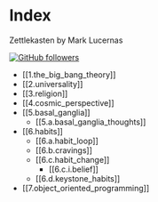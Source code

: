 # Index

Zettlekasten by Mark Lucernas

[![GitHub followers](https://img.shields.io/github/followers/marklcrns.svg?style=social&label=Follow&maxAge=2592000)](https://github.com/marklcrns?tab=followers)

- [[1.the_big_bang_theory]]
- [[2.universality]]
- [[3.religion]]
- [[4.cosmic_perspective]]
- [[5.basal_ganglia]]
  - [[5.a.basal_ganglia_thoughts]]
- [[6.habits]]
  - [[6.a.habit_loop]]
  - [[6.b.cravings]]
  - [[6.c.habit_change]]
    - [[6.c.i.belief]]
  - [[6.d.keystone_habits]]
- [[7.object_oriented_programming]]
